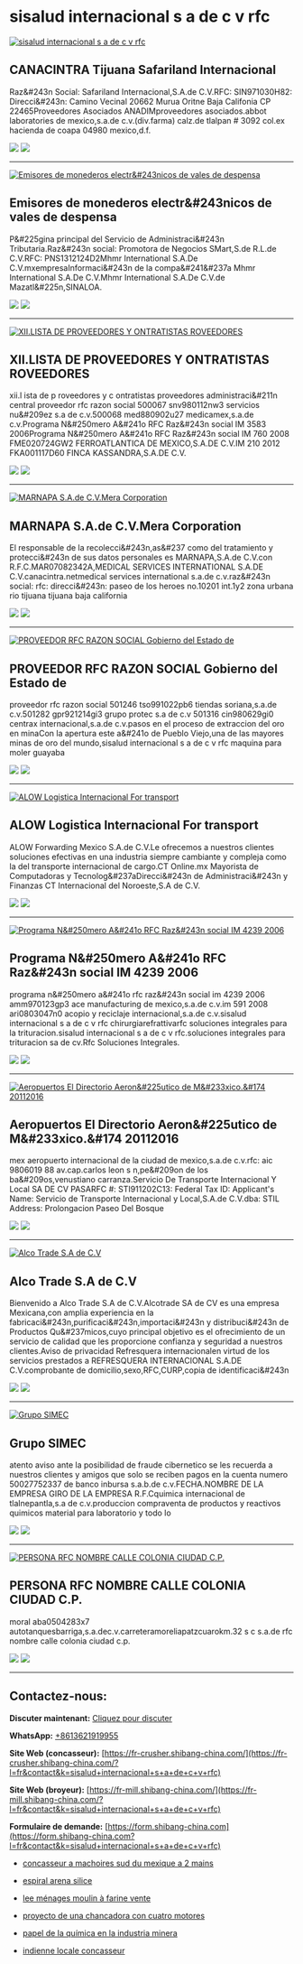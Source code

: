 # sisalud internacional s a de c v rfc

<a href="https://swt.shibang-china.com/?l=fr&img&k=sisalud+internacional+s+a+de+c+v+rfc" target="_blank">![sisalud internacional s a de c v rfc](http://static.shibang-china.com/all-800x300/1121.jpg)</a>

## CANACINTRA Tijuana Safariland Internacional
Raz&#243n Social: Safariland Internacional,S.A.de C.V.RFC: SIN971030H82: Direcci&#243n: Camino Vecinal 20662 Murua Oritne Baja Califonia CP 22465Proveedores Asociados ANADIMproveedores asociados.abbot laboratories de mexico,s.a.de c.v.(div.farma) calz.de tlalpan # 3092 col.ex hacienda de coapa 04980 mexico,d.f.


<a href="https://whatsapp.shibangsoft.com/WhatsApp.php" target="_blank" title="WhatsApp">![](http://static.shibang-china.com/icon/whatsapp.png)</a> <a href="https://swt.shibang-china.com/?l=fr&icon&k=sisalud+internacional+s+a+de+c+v+rfc" target="_blank">![](http://static.shibang-china.com/icon/chat-fr.png)</a>

---

<a href="https://swt.shibang-china.com/?l=fr&img&k=sisalud+internacional+s+a+de+c+v+rfc" target="_blank">![Emisores de monederos electr&#243nicos de vales de despensa](http://static.shibang-china.com/all-800x300/1034.jpg)</a>

## Emisores de monederos electr&#243nicos de vales de despensa
P&#225gina principal del Servicio de Administraci&#243n Tributaria.Raz&#243n social: Promotora de Negocios SMart,S.de R.L.de C.V.RFC: PNS1312124D2Mhmr International S.A.De C.V.mxempresaInformaci&#243n de la compa&#241&#237a Mhmr International S.A.De C.V.Mhmr International S.A.De C.V.de Mazatl&#225n,SINALOA.


<a href="https://whatsapp.shibangsoft.com/WhatsApp.php" target="_blank" title="WhatsApp">![](http://static.shibang-china.com/icon/whatsapp.png)</a> <a href="https://swt.shibang-china.com/?l=fr&icon&k=sisalud+internacional+s+a+de+c+v+rfc" target="_blank">![](http://static.shibang-china.com/icon/chat-fr.png)</a>

---

<a href="https://swt.shibang-china.com/?l=fr&img&k=sisalud+internacional+s+a+de+c+v+rfc" target="_blank">![XII.LISTA DE PROVEEDORES Y ONTRATISTAS ROVEEDORES](http://static.shibang-china.com/all-800x300/1323.jpg)</a>

## XII.LISTA DE PROVEEDORES Y ONTRATISTAS ROVEEDORES
xii.l ista de p roveedores y c ontratistas proveedores administraci&#211n central proveedor rfc razon social 500067 snv980112nw3 servicios nu&#209ez s.a de c.v.500068 med880902u27 medicamex,s.a.de c.v.Programa N&#250mero A&#241o RFC Raz&#243n social IM 3583 2006Programa N&#250mero A&#241o RFC Raz&#243n social IM 760 2008 FME020724GW2 FERROATLANTICA DE MEXICO,S.A.DE C.V.IM 210 2012 FKA001117D60 FINCA KASSANDRA,S.A.DE C.V.


<a href="https://whatsapp.shibangsoft.com/WhatsApp.php" target="_blank" title="WhatsApp">![](http://static.shibang-china.com/icon/whatsapp.png)</a> <a href="https://swt.shibang-china.com/?l=fr&icon&k=sisalud+internacional+s+a+de+c+v+rfc" target="_blank">![](http://static.shibang-china.com/icon/chat-fr.png)</a>

---

<a href="https://swt.shibang-china.com/?l=fr&img&k=sisalud+internacional+s+a+de+c+v+rfc" target="_blank">![MARNAPA S.A.de C.V.Mera Corporation](http://static.shibang-china.com/all-800x300/220.jpg)</a>

## MARNAPA S.A.de C.V.Mera Corporation
El responsable de la recolecci&#243n,as&#237 como del tratamiento y protecci&#243n de sus datos personales es MARNAPA,S.A.de C.V.con R.F.C.MAR07082342A,MEDICAL SERVICES INTERNATIONAL S.A.DE C.V.canacintra.netmedical services international s.a.de c.v.raz&#243n social: rfc: direcci&#243n: paseo de los heroes no.10201 int.1y2 zona urbana rio tijuana tijuana baja california


<a href="https://whatsapp.shibangsoft.com/WhatsApp.php" target="_blank" title="WhatsApp">![](http://static.shibang-china.com/icon/whatsapp.png)</a> <a href="https://swt.shibang-china.com/?l=fr&icon&k=sisalud+internacional+s+a+de+c+v+rfc" target="_blank">![](http://static.shibang-china.com/icon/chat-fr.png)</a>

---

<a href="https://swt.shibang-china.com/?l=fr&img&k=sisalud+internacional+s+a+de+c+v+rfc" target="_blank">![PROVEEDOR RFC RAZON SOCIAL Gobierno del Estado de](http://static.shibang-china.com/all-800x300/521.jpg)</a>

## PROVEEDOR RFC RAZON SOCIAL Gobierno del Estado de
proveedor rfc razon social 501246 tso991022pb6 tiendas soriana,s.a.de c.v.501282 gpr921214gi3 grupo protec s.a de c.v 501316 cin980629gi0 centrax internacional,s.a.de c.v.pasos en el proceso de extraccion del oro en minaCon la apertura este a&#241o de Pueblo Viejo,una de las mayores minas de oro del mundo,sisalud internacional s a de c v rfc maquina para moler guayaba


<a href="https://whatsapp.shibangsoft.com/WhatsApp.php" target="_blank" title="WhatsApp">![](http://static.shibang-china.com/icon/whatsapp.png)</a> <a href="https://swt.shibang-china.com/?l=fr&icon&k=sisalud+internacional+s+a+de+c+v+rfc" target="_blank">![](http://static.shibang-china.com/icon/chat-fr.png)</a>

---

<a href="https://swt.shibang-china.com/?l=fr&img&k=sisalud+internacional+s+a+de+c+v+rfc" target="_blank">![ALOW Logistica Internacional For transport](http://static.shibang-china.com/all-800x300/183.jpg)</a>

## ALOW Logistica Internacional For transport
ALOW Forwarding Mexico S.A.de C.V.Le ofrecemos a nuestros clientes soluciones efectivas en una industria siempre cambiante y compleja como la del transporte internacional de cargo.CT Online.mx Mayorista de Computadoras y Tecnolog&#237aDirecci&#243n de Administraci&#243n y Finanzas CT Internacional del Noroeste,S.A de C.V.


<a href="https://whatsapp.shibangsoft.com/WhatsApp.php" target="_blank" title="WhatsApp">![](http://static.shibang-china.com/icon/whatsapp.png)</a> <a href="https://swt.shibang-china.com/?l=fr&icon&k=sisalud+internacional+s+a+de+c+v+rfc" target="_blank">![](http://static.shibang-china.com/icon/chat-fr.png)</a>

---

<a href="https://swt.shibang-china.com/?l=fr&img&k=sisalud+internacional+s+a+de+c+v+rfc" target="_blank">![Programa N&#250mero A&#241o RFC Raz&#243n social IM 4239 2006](http://static.shibang-china.com/all-800x300/823.jpg)</a>

## Programa N&#250mero A&#241o RFC Raz&#243n social IM 4239 2006
programa n&#250mero a&#241o rfc raz&#243n social im 4239 2006 amm970123gp3 ace manufacturing de mexico,s.a.de c.v.im 591 2008 ari0803047n0 acopio y reciclaje internacional,s.a.de c.v.sisalud internacional s a de c v rfc chirurgiarefrattivarfc soluciones integrales para la trituracion.sisalud internacional s a de c v rfc.soluciones integrales para trituracion sa de cv.Rfc Soluciones Integrales.


<a href="https://whatsapp.shibangsoft.com/WhatsApp.php" target="_blank" title="WhatsApp">![](http://static.shibang-china.com/icon/whatsapp.png)</a> <a href="https://swt.shibang-china.com/?l=fr&icon&k=sisalud+internacional+s+a+de+c+v+rfc" target="_blank">![](http://static.shibang-china.com/icon/chat-fr.png)</a>

---

<a href="https://swt.shibang-china.com/?l=fr&img&k=sisalud+internacional+s+a+de+c+v+rfc" target="_blank">![Aeropuertos El Directorio Aeron&#225utico de M&#233xico.&#174 20112016](http://static.shibang-china.com/all-800x300/994.jpg)</a>

## Aeropuertos El Directorio Aeron&#225utico de M&#233xico.&#174 20112016
mex aeropuerto internacional de la ciudad de mexico,s.a.de c.v.rfc: aic 9806019 88 av.cap.carlos leon s n,pe&#209on de los ba&#209os,venustiano carranza.Servicio De Transporte Internacional Y Local SA DE CV PASARFC #: STI911202C13: Federal Tax ID: Applicant's Name: Servicio de Transporte Internacional y Local,S.A.de C.V.dba: STIL Address: Prolongacion Paseo Del Bosque


<a href="https://whatsapp.shibangsoft.com/WhatsApp.php" target="_blank" title="WhatsApp">![](http://static.shibang-china.com/icon/whatsapp.png)</a> <a href="https://swt.shibang-china.com/?l=fr&icon&k=sisalud+internacional+s+a+de+c+v+rfc" target="_blank">![](http://static.shibang-china.com/icon/chat-fr.png)</a>

---

<a href="https://swt.shibang-china.com/?l=fr&img&k=sisalud+internacional+s+a+de+c+v+rfc" target="_blank">![Alco Trade S.A de C.V](http://static.shibang-china.com/all-800x300/100.jpg)</a>

## Alco Trade S.A de C.V
Bienvenido a Alco Trade S.A de C.V.Alcotrade SA de CV es una empresa Mexicana,con amplia experiencia en la fabricaci&#243n,purificaci&#243n,importaci&#243n y distribuci&#243n de Productos Qu&#237micos,cuyo principal objetivo es el ofrecimiento de un servicio de calidad que les proporcione confianza y seguridad a nuestros clientes.Aviso de privacidad Refresquera internacionalen virtud de los servicios prestados a REFRESQUERA INTERNACIONAL S.A.DE C.V.comprobante de domicilio,sexo,RFC,CURP,copia de identificaci&#243n


<a href="https://whatsapp.shibangsoft.com/WhatsApp.php" target="_blank" title="WhatsApp">![](http://static.shibang-china.com/icon/whatsapp.png)</a> <a href="https://swt.shibang-china.com/?l=fr&icon&k=sisalud+internacional+s+a+de+c+v+rfc" target="_blank">![](http://static.shibang-china.com/icon/chat-fr.png)</a>

---

<a href="https://swt.shibang-china.com/?l=fr&img&k=sisalud+internacional+s+a+de+c+v+rfc" target="_blank">![Grupo SIMEC](http://static.shibang-china.com/all-800x300/820.jpg)</a>

## Grupo SIMEC
atento aviso ante la posibilidad de fraude cibernetico se les recuerda a nuestros clientes y amigos que solo se reciben pagos en la cuenta numero 50027752337 de banco inbursa s.a.b.de c.v.FECHA.NOMBRE DE LA EMPRESA GIRO DE LA EMPRESA R.F.Cquimica internacional de tlalnepantla,s.a de c.v.produccion compraventa de productos y reactivos quimicos material para laboratorio y todo lo


<a href="https://whatsapp.shibangsoft.com/WhatsApp.php" target="_blank" title="WhatsApp">![](http://static.shibang-china.com/icon/whatsapp.png)</a> <a href="https://swt.shibang-china.com/?l=fr&icon&k=sisalud+internacional+s+a+de+c+v+rfc" target="_blank">![](http://static.shibang-china.com/icon/chat-fr.png)</a>

---

<a href="https://swt.shibang-china.com/?l=fr&img&k=sisalud+internacional+s+a+de+c+v+rfc" target="_blank">![PERSONA RFC NOMBRE CALLE COLONIA CIUDAD C.P.](http://static.shibang-china.com/all-800x300/1509.jpg)</a>

## PERSONA RFC NOMBRE CALLE COLONIA CIUDAD C.P.
moral aba0504283x7 autotanquesbarriga,s.a.dec.v.carreteramoreliapatzcuarokm.32 s c s.a.de rfc nombre calle colonia ciudad c.p.

<a href="https://whatsapp.shibangsoft.com/WhatsApp.php" target="_blank" title="WhatsApp">![](http://static.shibang-china.com/icon/whatsapp.png)</a> <a href="https://swt.shibang-china.com/?l=fr&icon&k=sisalud+internacional+s+a+de+c+v+rfc" target="_blank">![](http://static.shibang-china.com/icon/chat-fr.png)</a>

---
## Contactez-nous:

**Discuter maintenant:** [Cliquez pour discuter](https://swt.shibang-china.com?l=fr&contact&k=sisalud+internacional+s+a+de+c+v+rfc)

**WhatsApp:**  [+8613621919955](https://whatsapp.shibangsoft.com/WhatsApp.php)

**Site Web (concasseur):** [https://fr-crusher.shibang-china.com/](https://fr-crusher.shibang-china.com/?l=fr&contact&k=sisalud+internacional+s+a+de+c+v+rfc)

**Site Web (broyeur):** [https://fr-mill.shibang-china.com/](https://fr-mill.shibang-china.com/?l=fr&contact&k=sisalud+internacional+s+a+de+c+v+rfc)

**Formulaire de demande:** [https://form.shibang-china.com](https://form.shibang-china.com?l=fr&contact&k=sisalud+internacional+s+a+de+c+v+rfc)

* [concasseur a machoires sud du mexique a 2 mains](../65/concasseur%20a%20machoires%20sud%20du%20mexique%20a%202%20mains.md)

* [espiral arena silice](../64/espiral%20arena%20silice.md)

* [lee ménages moulin à farine vente](../61/lee%20m%C3%A9nages%20moulin%20%C3%A0%20farine%20vente.md)

* [proyecto de una chancadora con cuatro motores](../63/proyecto%20de%20una%20chancadora%20con%20cuatro%20motores.md)

* [papel de la química en la industria minera](../62/papel%20de%20la%20qu%C3%ADmica%20en%20la%20industria%20minera.md)

* [indienne locale concasseur](../65/indienne%20locale%20concasseur.md)